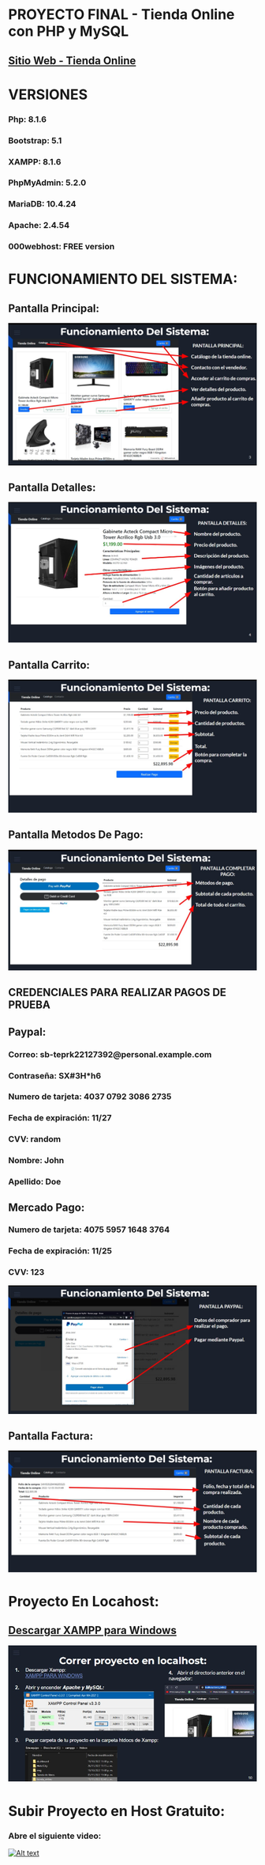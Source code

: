# PROYECTO FINAL - Tienda Online con PHP y MySQL

<h2><a href="https://casodeestudio04.000webhostapp.com/index.php" > Sitio Web - Tienda Online </a></h2>

# VERSIONES

<h3> Php: 8.1.6 </h3>
<h3> Bootstrap: 5.1 </h3>
<h3> XAMPP: 8.1.6 </h3>
<h3> PhpMyAdmin: 5.2.0 </h3>
<h3> MariaDB: 10.4.24 </h3>
<h3> Apache: 2.4.54 </h3>
<h3> 000webhost: FREE version </h3>

# FUNCIONAMIENTO DEL SISTEMA:

<h2> Pantalla Principal: </h2>
<img src="Principal.jpg">


<h2> Pantalla Detalles: </h2>
<img src="Detalles.jpg">


<h2> Pantalla Carrito: </h2>
<img src="Carrito.jpg">


<h2> Pantalla Metodos De Pago: </h2>
<img src="Pago.jpg">


<h2> CREDENCIALES PARA REALIZAR PAGOS DE PRUEBA </h2>
  
<h2> Paypal: </h2>
  
<h3> Correo: sb-teprk22127392@personal.example.com </h3>
<h3> Contraseña: SX#3H*h6 </h3>
<h3> Numero de tarjeta: 4037 0792 3086 2735 </h3>
<h3> Fecha de expiración: 11/27 </h3>
<h3> CVV: random </h3>
<h3> Nombre: John </h3>
<h3> Apellido: Doe </h3>
     
<h2> Mercado Pago: </h2>

<h3> Numero de tarjeta: 4075 5957 1648 3764 </h3>
<h3> Fecha de expiración: 11/25 </h3>
<h3> CVV: 123 </h3>

<img src="Paypal.jpg">

<h2> Pantalla Factura: </h2>
<img src="Factura.jpg">

# Proyecto En Locahost:
<h2><a href="https://www.apachefriends.org/es/index.html"> Descargar XAMPP para Windows <a></h2>
<img src="Localhost.jpg">

# Subir Proyecto en Host Gratuito:
  
<h3> Abre el siguiente video: </h3>
  
[![Alt text](https://img.youtube.com/vi/IfAGMByR-4E/0.jpg)](https://www.youtube.com/watch?v=IfAGMByR-4E)



